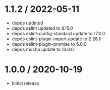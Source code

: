 1.1.2 / 2022-05-11
==================

  * depds updated
  * depds eslint updated to 8.15.0
  * depds eslint-config-standard update to 17.0.0
  * depds eslint-plugin-import update to 2.26.0
  * depds eslint-plugin-promise to 6.0.0
  * depds mocha update to 10.0.0

1.0.0 / 2020-10-19
==================

  * Initial release
